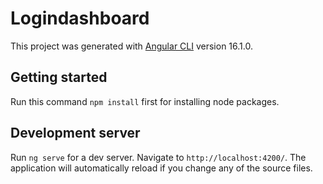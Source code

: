 # Logindashboard

This project was generated with [Angular CLI](https://github.com/angular/angular-cli) version 16.1.0.

## Getting started
Run this command `npm install` first for installing node packages.

## Development server
Run `ng serve` for a dev server. Navigate to `http://localhost:4200/`. The application will automatically reload if you change any of the source files.

